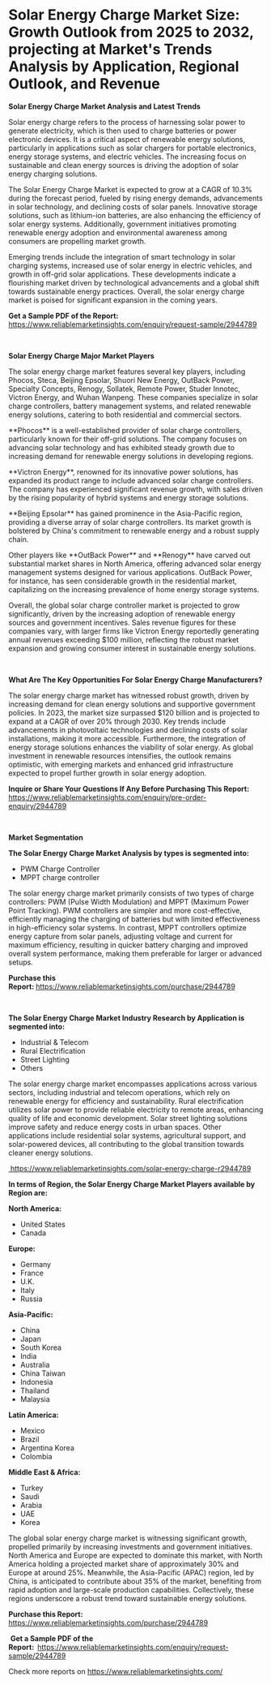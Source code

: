 <p><h1>Solar Energy Charge Market Size: Growth Outlook from 2025 to 2032, projecting at Market's Trends Analysis by Application, Regional Outlook, and Revenue</h1></p><p><strong>Solar Energy Charge Market Analysis and Latest Trends</strong></p>
<p><p>Solar energy charge refers to the process of harnessing solar power to generate electricity, which is then used to charge batteries or power electronic devices. It is a critical aspect of renewable energy solutions, particularly in applications such as solar chargers for portable electronics, energy storage systems, and electric vehicles. The increasing focus on sustainable and clean energy sources is driving the adoption of solar energy charging solutions.</p><p>The Solar Energy Charge Market is expected to grow at a CAGR of 10.3% during the forecast period, fueled by rising energy demands, advancements in solar technology, and declining costs of solar panels. Innovative storage solutions, such as lithium-ion batteries, are also enhancing the efficiency of solar energy systems. Additionally, government initiatives promoting renewable energy adoption and environmental awareness among consumers are propelling market growth. </p><p>Emerging trends include the integration of smart technology in solar charging systems, increased use of solar energy in electric vehicles, and growth in off-grid solar applications. These developments indicate a flourishing market driven by technological advancements and a global shift towards sustainable energy practices. Overall, the solar energy charge market is poised for significant expansion in the coming years.</p></p>
<p><strong>Get a Sample PDF of the Report:&nbsp;</strong> <a href="https://www.reliablemarketinsights.com/enquiry/request-sample/2944789?utm_campaign=2938&utm_medium=2&utm_source=Github&utm_content=ia&utm_term=11032025&utm_id=solar-energy-charge">https://www.reliablemarketinsights.com/enquiry/request-sample/2944789</a></p>
<p>&nbsp;</p>
<p><strong>Solar Energy Charge Major Market Players</strong></p>
<p><p>The solar energy charge market features several key players, including Phocos, Steca, Beijing Epsolar, Shuori New Energy, OutBack Power, Specialty Concepts, Renogy, Sollatek, Remote Power, Studer Innotec, Victron Energy, and Wuhan Wanpeng. These companies specialize in solar charge controllers, battery management systems, and related renewable energy solutions, catering to both residential and commercial sectors.</p><p>**Phocos** is a well-established provider of solar charge controllers, particularly known for their off-grid solutions. The company focuses on advancing solar technology and has exhibited steady growth due to increasing demand for renewable energy solutions in developing regions. </p><p>**Victron Energy**, renowned for its innovative power solutions, has expanded its product range to include advanced solar charge controllers. The company has experienced significant revenue growth, with sales driven by the rising popularity of hybrid systems and energy storage solutions. </p><p>**Beijing Epsolar** has gained prominence in the Asia-Pacific region, providing a diverse array of solar charge controllers. Its market growth is bolstered by China's commitment to renewable energy and a robust supply chain. </p><p>Other players like **OutBack Power** and **Renogy** have carved out substantial market shares in North America, offering advanced solar energy management systems designed for various applications. OutBack Power, for instance, has seen considerable growth in the residential market, capitalizing on the increasing prevalence of home energy storage systems.</p><p>Overall, the global solar charge controller market is projected to grow significantly, driven by the increasing adoption of renewable energy sources and government incentives. Sales revenue figures for these companies vary, with larger firms like Victron Energy reportedly generating annual revenues exceeding $100 million, reflecting the robust market expansion and growing consumer interest in sustainable energy solutions.</p></p>
<p>&nbsp;</p>
<p><strong>What Are The Key Opportunities For Solar Energy Charge Manufacturers?</strong></p>
<p><p>The solar energy charge market has witnessed robust growth, driven by increasing demand for clean energy solutions and supportive government policies. In 2023, the market size surpassed $120 billion and is projected to expand at a CAGR of over 20% through 2030. Key trends include advancements in photovoltaic technologies and declining costs of solar installations, making it more accessible. Furthermore, the integration of energy storage solutions enhances the viability of solar energy. As global investment in renewable resources intensifies, the outlook remains optimistic, with emerging markets and enhanced grid infrastructure expected to propel further growth in solar energy adoption.</p></p>
<p><strong>Inquire or Share Your Questions If Any Before Purchasing This Report:</strong> <a href="https://www.reliablemarketinsights.com/enquiry/pre-order-enquiry/2944789?utm_campaign=2938&utm_medium=2&utm_source=Github&utm_content=ia&utm_term=11032025&utm_id=solar-energy-charge">https://www.reliablemarketinsights.com/enquiry/pre-order-enquiry/2944789</a></p>
<p>&nbsp;</p>
<p><strong>Market Segmentation</strong></p>
<p><strong>The Solar Energy Charge Market Analysis by types is segmented into:</strong></p>
<p><ul><li>PWM Charge Controller</li><li>MPPT charge controller</li></ul></p>
<p><p>The solar energy charge market primarily consists of two types of charge controllers: PWM (Pulse Width Modulation) and MPPT (Maximum Power Point Tracking). PWM controllers are simpler and more cost-effective, efficiently managing the charging of batteries but with limited effectiveness in high-efficiency solar systems. In contrast, MPPT controllers optimize energy capture from solar panels, adjusting voltage and current for maximum efficiency, resulting in quicker battery charging and improved overall system performance, making them preferable for larger or advanced setups.</p></p>
<p><strong>Purchase this Report:&nbsp;</strong><a href="https://www.reliablemarketinsights.com/purchase/2944789?utm_campaign=2938&utm_medium=2&utm_source=Github&utm_content=ia&utm_term=11032025&utm_id=solar-energy-charge">https://www.reliablemarketinsights.com/purchase/2944789</a></p>
<p>&nbsp;</p>
<p><strong>The Solar Energy Charge Market Industry Research by Application is segmented into:</strong></p>
<p><ul><li>Industrial & Telecom</li><li>Rural Electrification</li><li>Street Lighting</li><li>Others</li></ul></p>
<p><p>The solar energy charge market encompasses applications across various sectors, including industrial and telecom operations, which rely on renewable energy for efficiency and sustainability. Rural electrification utilizes solar power to provide reliable electricity to remote areas, enhancing quality of life and economic development. Solar street lighting solutions improve safety and reduce energy costs in urban spaces. Other applications include residential solar systems, agricultural support, and solar-powered devices, all contributing to the global transition towards cleaner energy solutions.</p></p>
<p><a href="https://www.reliablemarketinsights.com/solar-energy-charge-r2944789?utm_campaign=2938&utm_medium=2&utm_source=Github&utm_content=ia&utm_term=11032025&utm_id=solar-energy-charge">&nbsp;https://www.reliablemarketinsights.com/solar-energy-charge-r2944789</a></p>
<p><strong>In terms of Region, the Solar Energy Charge Market Players available by Region are:</strong></p>
<p>
    <p> <strong> North America: </strong>
        <ul>
            <li>United States</li>
            <li>Canada</li>
        </ul>
        </p> 
    <p> <strong> Europe: </strong>
        <ul>
            <li>Germany</li>
            <li>France</li>
            <li>U.K.</li>
            <li>Italy</li>
            <li>Russia</li>
        </ul>
        </p> 
    <p> <strong> Asia-Pacific: </strong>
        <ul>
            <li>China</li>
            <li>Japan</li>
            <li>South Korea</li>
            <li>India</li>
            <li>Australia</li>
            <li>China Taiwan</li>
            <li>Indonesia</li>
            <li>Thailand</li>
            <li>Malaysia</li>
        </ul>
        </p> 
    <p> <strong> Latin America: </strong>
        <ul>
            <li>Mexico</li>
            <li>Brazil</li>
            <li>Argentina Korea</li>
            <li>Colombia</li>
        </ul>
        </p> 
    <p> <strong> Middle East & Africa: </strong>
        <ul>
            <li>Turkey</li>
            <li>Saudi</li>
            <li>Arabia</li>
            <li>UAE</li>
            <li>Korea</li>
        </ul>
    </p>
    </p>
<p><p>The global solar energy charge market is witnessing significant growth, propelled primarily by increasing investments and government initiatives. North America and Europe are expected to dominate this market, with North America holding a projected market share of approximately 30% and Europe at around 25%. Meanwhile, the Asia-Pacific (APAC) region, led by China, is anticipated to contribute about 35% of the market, benefiting from rapid adoption and large-scale production capabilities. Collectively, these regions underscore a robust trend toward sustainable energy solutions.</p></p>
<p><strong>Purchase this Report: </strong><a href="https://www.reliablemarketinsights.com/purchase/2944789?utm_campaign=2938&utm_medium=2&utm_source=Github&utm_content=ia&utm_term=11032025&utm_id=solar-energy-charge">https://www.reliablemarketinsights.com/purchase/2944789</a></p>
<p>&nbsp;<strong>Get a Sample PDF of the Report:&nbsp;&nbsp;</strong><a href="https://www.reliablemarketinsights.com/enquiry/request-sample/2944789?utm_campaign=2938&utm_medium=2&utm_source=Github&utm_content=ia&utm_term=11032025&utm_id=solar-energy-charge">https://www.reliablemarketinsights.com/enquiry/request-sample/2944789</a></p>
<p><strong></strong></p>
<p>Check more reports on <a href="https://www.reliablemarketinsights.com/?utm_campaign=2938&utm_medium=2&utm_source=Github&utm_content=ia&utm_term=11032025&utm_id=solar-energy-charge">https://www.reliablemarketinsights.com/</a></p>